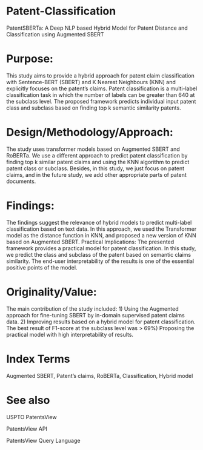# Patent-Classification
PatentSBERTa: A Deep NLP based Hybrid Model for Patent Distance and Classification using Augmented SBERT
# Purpose: 
This study aims to provide a hybrid approach for patent claim classification with Sentence-BERT (SBERT) and K Nearest Neighbours (KNN) and explicitly focuses on the patent’s claims. Patent classification is a multi-label classification task in which the number of labels can be greater than 640 at the subclass level. The proposed framework predicts individual input patent class and subclass based on finding top k semantic similarity patents. 
# Design/Methodology/Approach: 
The study uses transformer models based on Augmented SBERT and RoBERTa. We use a different approach to predict patent classification by finding top k similar patent claims and using the KNN algorithm to predict patent class or subclass. Besides, in this study, we just focus on patent claims, and  in the future study, we add other appropriate parts of patent documents. 
# Findings:
The findings suggest the relevance of hybrid models to predict multi-label classification based on text data. In this approach, we used the Transformer model as the distance function in KNN, and proposed a new version of KNN based on Augmented SBERT. 
Practical Implications: The presented framework provides a practical model for patent classification. In this study, we predict the class and subclass of the patent based on semantic claims similarity. The end-user interpretability of the results is one of the essential positive points of the model. 
# Originality/Value:
The main contribution of the study included: 1) Using the Augmented approach for fine-tuning SBERT by in-domain supervised patent claims data. 2) Improving results based on a hybrid model for patent classification. The best result of F1-score at the subclass level was > 69%) Proposing the practical model with high interpretability of results.
# Index Terms
Augmented SBERT, Patent’s claims, RoBERTa, Classification, Hybrid model
# See also
USPTO PatentsView

PatentsView API

PatentsView Query Language
